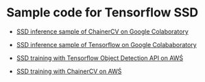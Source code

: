 # Sample code for Tensorflow SSD

* [SSD inference sample of ChainerCV on Google Colaboratory](ssd_inference_chainer.md) 

* [SSD inference sample of Tensorflow on Google Colababoratory](ssd_inference_tensorflow.md) 

* [SSD training with Tensorflow Object Detection API on AWŚ](TensorflowAWS.md)

* [SSD training with ChainerCV on AWŚ](ChainercvAWS.md)
